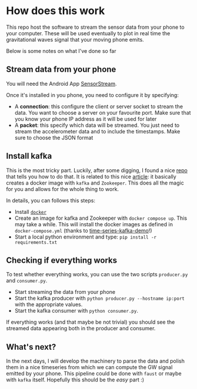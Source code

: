 # How does this work

This repo host the software to stream the sensor data from your phone to your computer. These will be used eventually to plot in real time the gravitational waves signal that your moving phone emits.

Below is some notes on what I've done so far

## Stream data from your phone

You will need the Android App [SensorStream](https://github.com/yaqwsx/SensorStreamer).

Once it's installed in you phone, you need to configure it by specifying:

- A **connection**: this configure the client or server socket to stream the data. You want to choose a server on your favourite port. Make sure that you know your phone IP address as it will be used for later
- A **packet**: this specify which data will be streamed. You just need to stream the accelerometer data and to include the timestamps. Make sure to choose the JSON format

## Install kafka

This is the most tricky part. Luckily, after some digging, I found a nice [repo](https://github.com/mtpatter/time-series-kafka-demo) that tells you how to do that.
It is related to this nice [article](https://towardsdatascience.com/make-a-mock-real-time-stream-of-data-with-python-and-kafka-7e5e23123582): it basically creates a docker image with `kafka` and `Zookeeper`. This does all the magic for you and allows for the whole thing to work.

In details, you can follows this steps:

- Install [`docker`](https://docs.docker.com/engine/install/)
- Create an image for kafka and Zookeeper with `docker compose up`. This may take a while. This will install the docker images as defined in `docker-compose.yml` (thanks to [time-series-kafka-demo](https://github.com/mtpatter/time-series-kafka-demo)!)
- Start a local python environment and type: `pip install -r requirements.txt`


## Checking if everything works

To test whether everything works, you can use the two scripts `producer.py` and `consumer.py`.

- Start streaming the data from your phone
- Start the kafka producer with `python producer.py --hostname ip:port` with the appropriate values.
- Start the kafka consumer with `python consumer.py`.

If everything works (and that maybe be not trivial) you should see the streamed data appearing both in the producer and consumer.

## What's next?

In the next days, I will develop the machinery to parse the data and polish them in a nice timeseries from which we can compute the GW signal emitted by your phone. This pipeline could be done with `faust` or maybe with `kafka` itself. Hopefully this should be the _easy_ part :)






